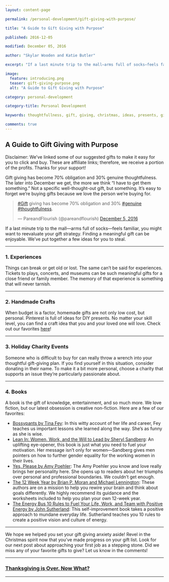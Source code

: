 ```yaml
---
layout: content-page

permalink: /personal-development/gift-giving-with-purpose/

title: "A Guide to Gift Giving with Purpose"

published: 2016-12-05

modified: December 05, 2016

author: "Skylar Wooden and Katie Butler"

excerpt: "If a last minute trip to the mall—arms full of socks—feels familiar, you might want to reevaluate your gift strategy. Finding a meaningful gift can be enjoyable."

image:
  feature: introducing.png
  teaser: gift-giving-purpose.png
  alt: "A Guide to Gift Giving with Purpose"

category: personal-development

category-title: Personal Development

keywords: thoughtfullness, gift, giving, christmas, ideas, presents, gifts, merry christmas, happy holidays

comments: true
---
```

## A Guide to Gift Giving with Purpose

Disclaimer: We’ve linked some of our suggested gifts to make it easy for you to click and buy. These are affiliate links; therefore, we receive a portion of the profits. Thanks for your support!

Gift giving has become 70% obligation and 30% genuine thoughtfulness. The later into December we get, the more we think “I have to get them something.” Not a specific well-thought-out gift, but something. It’s easy to forget we’re buying gifts because we love the person we’re buying for.

<blockquote class="twitter-tweet tw-align-center" data-lang="en"><p lang="en" dir="ltr"><a href="https://twitter.com/hashtag/Gift?src=hash">#Gift</a> giving has become 70% obligation and 30% <a href="https://twitter.com/hashtag/genuine?src=hash">#genuine</a> <a href="https://twitter.com/hashtag/thoughtfulness?src=hash">#thoughtfulness</a>.</p>&mdash; PareandFlourish (@pareandflourish) <a href="https://twitter.com/pareandflourish/status/805814761330016256">December 5, 2016</a></blockquote>
<script async src="//platform.twitter.com/widgets.js" charset="utf-8"></script>

If a last minute trip to the mall—arms full of socks—feels familiar, you might want to reevaluate your gift strategy. Finding a meaningful gift can be enjoyable. We’ve put together a few ideas for you to steal.

<hr class="secondary">

### 1. Experiences

Things can break or get old or lost. The same can’t be said for experiences. Tickets to plays, concerts, and museums can be such meaningful gifts for a close friend or family member. The memory of that experience is something that will never tarnish. 

<hr class="secondary">

### 2. Handmade Crafts

When budget is a factor, homemade gifts are not only low cost, but personal. Pinterest is full of ideas for DIY presents. No matter your skill level, you can find a craft idea that you and your loved one will love. Check out our favorites <a href="https://www.pinterest.com/pareandflourish/diy-gifts/" target="_blank">here</a>!

<hr class="secondary">

### 3. Holiday Charity Events

Someone who is difficult to buy for can really throw a wrench into your thoughtful gift-giving plan. If you find yourself in this situation, consider donating in their name. To make it a bit more personal, choose a charity that supports an issue they’re particularly passionate about.

<hr class="secondary">

### 4. Books

A book is the gift of knowledge, entertainment, and so much more. We love fiction, but our latest obsession is creative non-fiction. Here are a few of our favorites:

<ul>
	<li><a href="{{site.url}}/resources/">Bossypants by Tina Fey</a>: In this witty account of her life and career, Fey teaches us important lessons she learned along the way. She’s as funny as she is wise.</li>
	<li><a href="{{site.url}}/resources/">Lean In: Women, Work, and the Will to Lead by Sheryl Sandberg</a>: An uplifting eye-opener, this book is just what you need to fuel your motivation. Her message isn’t only for women—Sandberg gives men pointers on how to further gender equality for the working women in their lives.</li>
	<li><a href="{{site.url}}/resources/">Yes, Please by Amy Poehler</a>: The Amy Poehler you know and love really brings her personality here. She opens up to readers about her triumphs over personal and professional boundaries. We couldn’t get enough.</li>
	<li><a href="{{site.url}}/resources/">The 12 Week Year by Brian P. Moran and Michael Lennington</a>: These authors are on a mission to help you rewire your brain and think about goals differently. We highly recommend its guidance and the worksheets included to help you plan your own 12-week year.</li>
	<li><a href="{{site.url}}/resources/">The Energy Bus 10 Rules to Fuel Your Life, Work, and Team with Positive Energy by John Sutherland</a>: This self-improvement book takes a positive approach to mundane everyday life. Sutherland teaches you 10 rules to create a positive vision and culture of energy. </li>
</ul>

<hr class="secondary">

We hope we helped you set your gift giving anxiety aside! Revel in the Christmas spirit now that you’ve made progress on your gift list. Look for our next post about approaching your first job as a stepping stone. Did we miss any of your favorite gifts to give? Let us know in the comments!

<hr class="primary">

<div class="row"> <!-- "pagination" -->
	<div class="col-xs-6 paginate">
			<a href="{{site.url}}/personal-development/thanksgiving-over-now-what/">
				<div class="col-xs-12 arrow"><i class="fa fa-arrow-left" aria-hidden="true"></i></div>
				<div class="col-xs-12 text"><h3>Thanksgiving is Over. Now What?</h3></div>		
			</a>
	</div>
	<div class="col-xs-6 paginate">
	</div>
</div> <!-- close "pagination" -->

<hr class="primary">